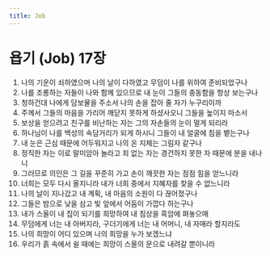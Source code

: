 ```yaml
---
title: Job
---
```


# 욥기 (Job) 17장
1. 나의 기운이 쇠하였으며 나의 날이 다하였고 무덤이 나를 위하여 준비되었구나
1. 나를 조롱하는 자들이 나와 함께 있으므로 내 눈이 그들의 충동함을 항상 보는구나
1. 청하건대 나에게 담보물을 주소서 나의 손을 잡아 줄 자가 누구리이까
1. 주께서 그들의 마음을 가리어 깨닫지 못하게 하셨사오니 그들을 높이지 마소서
1. 보상을 얻으려고 친구를 비난하는 자는 그의 자손들의 눈이 멀게 되리라
1. 하나님이 나를 백성의 속담거리가 되게 하시니 그들이 내 얼굴에 침을 뱉는구나
1. 내 눈은 근심 때문에 어두워지고 나의 온 지체는 그림자 같구나
1. 정직한 자는 이로 말미암아 놀라고 죄 없는 자는 경건하지 못한 자 때문에 분을 내나니
1. 그러므로 의인은 그 길을 꾸준히 가고 손이 깨끗한 자는 점점 힘을 얻느니라
1. 너희는 모두 다시 올지니라 내가 너희 중에서 지혜자를 찾을 수 없느니라
1. 나의 날이 지나갔고 내 계획, 내 마음의 소원이 다 끊어졌구나
1. 그들은 밤으로 낮을 삼고 빛 앞에서 어둠이 가깝다 하는구나
1. 내가 스올이 내 집이 되기를 희망하여 내 침상을 흑암에 펴놓으매
1. 무덤에게 너는 내 아버지라, 구더기에게 너는 내 어머니, 내 자매라 할지라도
1. 나의 희망이 어디 있으며 나의 희망을 누가 보겠느냐
1. 우리가 흙 속에서 쉴 때에는 희망이 스올의 문으로 내려갈 뿐이니라